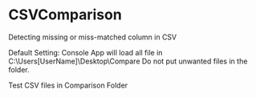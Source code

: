 # CSVComparison
Detecting missing or miss-matched column in CSV

Default Setting: Console App will load all file in C:\Users\[UserName]\Desktop\Compare
Do not put unwanted files in the folder.

Test CSV files in Comparison Folder
